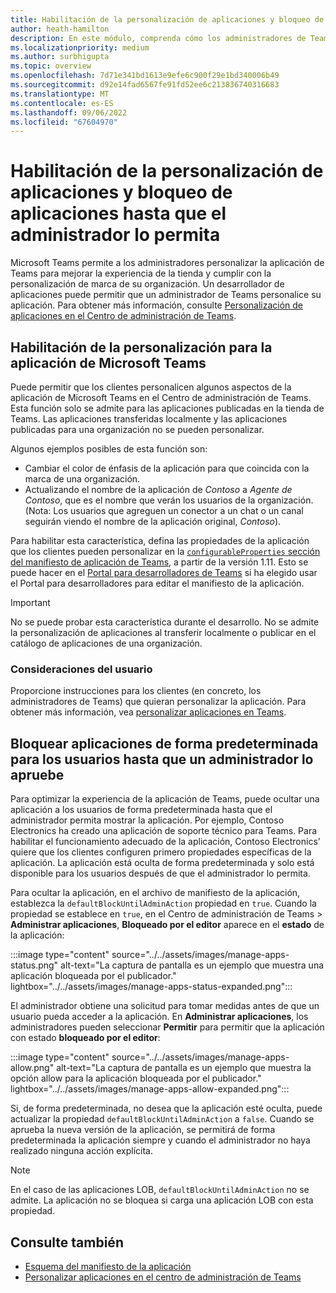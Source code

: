 ```yaml
---
title: Habilitación de la personalización de aplicaciones y bloqueo de aplicaciones hasta que el administrador lo permita
author: heath-hamilton
description: En este módulo, comprenda cómo los administradores de Teams pueden personalizar la aplicación de Teams para su organización y ocultar la aplicación de Teams hasta que el administrador lo apruebe.
ms.localizationpriority: medium
ms.author: surbhigupta
ms.topic: overview
ms.openlocfilehash: 7d71e341bd1613e9efe6c900f29e1bd340006b49
ms.sourcegitcommit: d92e14fad6567fe91fd52ee6c213836740316683
ms.translationtype: MT
ms.contentlocale: es-ES
ms.lasthandoff: 09/06/2022
ms.locfileid: "67604970"
---
```

# <a name="enable-app-customization-and-block-apps-till-admin-allows"></a>Habilitación de la personalización de aplicaciones y bloqueo de aplicaciones hasta que el administrador lo permita

Microsoft Teams permite a los administradores personalizar la aplicación de Teams para mejorar la experiencia de la tienda y cumplir con la personalización de marca de su organización. Un desarrollador de aplicaciones puede permitir que un administrador de Teams personalice su aplicación. Para obtener más información, consulte [Personalización de aplicaciones en el Centro de administración de Teams](/MicrosoftTeams/customize-apps).

## <a name="enable-customization-for-your-microsoft-teams-app"></a>Habilitación de la personalización para la aplicación de Microsoft Teams

Puede permitir que los clientes personalicen algunos aspectos de la aplicación de Microsoft Teams en el Centro de administración de Teams. Esta función solo se admite para las aplicaciones publicadas en la tienda de Teams. Las aplicaciones transferidas localmente y las aplicaciones publicadas para una organización no se pueden personalizar.

Algunos ejemplos posibles de esta función son:

* Cambiar el color de énfasis de la aplicación para que coincida con la marca de una organización.
* Actualizando el nombre de la aplicación de *Contoso* a *Agente de Contoso*, que es el nombre que verán los usuarios de la organización.
(Nota: Los usuarios que agreguen un conector a un chat o un canal seguirán viendo el nombre de la aplicación original, *Contoso*).

Para habilitar esta característica, defina las propiedades de la aplicación que los clientes pueden personalizar en la [`configurableProperties` sección del manifiesto de aplicación de Teams](/microsoftteams/platform/resources/schema/manifest-schema#configurableproperties), a partir de la versión 1.11. Esto se puede hacer en el [Portal para desarrolladores de Teams](https://dev.teams.microsoft.com/home) si ha elegido usar el Portal para desarrolladores para editar el manifiesto de la aplicación.

> [!IMPORTANT]
> No se puede probar esta característica durante el desarrollo. No se admite la personalización de aplicaciones al transferir localmente o publicar en el catálogo de aplicaciones de una organización.

### <a name="user-considerations"></a>Consideraciones del usuario

Proporcione instrucciones para los clientes (en concreto, los administradores de Teams) que quieran personalizar la aplicación. Para obtener más información, vea [personalizar aplicaciones en Teams](/MicrosoftTeams/customize-apps).

## <a name="block-apps-by-default-for-users-until-an-admin-approves"></a>Bloquear aplicaciones de forma predeterminada para los usuarios hasta que un administrador lo apruebe

Para optimizar la experiencia de la aplicación de Teams, puede ocultar una aplicación a los usuarios de forma predeterminada hasta que el administrador permita mostrar la aplicación. Por ejemplo, Contoso Electronics ha creado una aplicación de soporte técnico para Teams. Para habilitar el funcionamiento adecuado de la aplicación, Contoso Electronics’ quiere que los clientes configuren primero propiedades específicas de la aplicación. La aplicación está oculta de forma predeterminada y solo está disponible para los usuarios después de que el administrador lo permita.

Para ocultar la aplicación, en el archivo de manifiesto de la aplicación, establezca la `defaultBlockUntilAdminAction` propiedad en `true`. Cuando la propiedad se establece en `true`, en el Centro de administración de Teams > **Administrar aplicaciones**, **Bloqueado por el editor** aparece en el **estado**  de la aplicación:

:::image type="content" source="../../assets/images/manage-apps-status.png" alt-text="La captura de pantalla es un ejemplo que muestra una aplicación bloqueada por el publicador." lightbox="../../assets/images/manage-apps-status-expanded.png":::

El administrador obtiene una solicitud para tomar medidas antes de que un usuario pueda acceder a la aplicación. En **Administrar aplicaciones**, los administradores pueden seleccionar **Permitir** para permitir que la aplicación con estado **bloqueado por el editor**:

:::image type="content" source="../../assets/images/manage-apps-allow.png" alt-text="La captura de pantalla es un ejemplo que muestra la opción allow para la aplicación bloqueada por el publicador." lightbox="../../assets/images/manage-apps-allow-expanded.png":::

Si, de forma predeterminada, no desea que la aplicación esté oculta, puede actualizar la propiedad `defaultBlockUntilAdminAction` a `false`. Cuando se aprueba la nueva versión de la aplicación, se permitirá de forma predeterminada la aplicación siempre y cuando el administrador no haya realizado ninguna acción explícita.

> [!NOTE]
> En el caso de las aplicaciones LOB, `defaultBlockUntilAdminAction` no se admite. La aplicación no se bloquea si carga una aplicación LOB con esta propiedad.

## <a name="see-also"></a>Consulte también

* [Esquema del manifiesto de la aplicación](/microsoftteams/platform/resources/schema/manifest-schema)
* [Personalizar aplicaciones en el centro de administración de Teams](/MicrosoftTeams/customize-apps)
